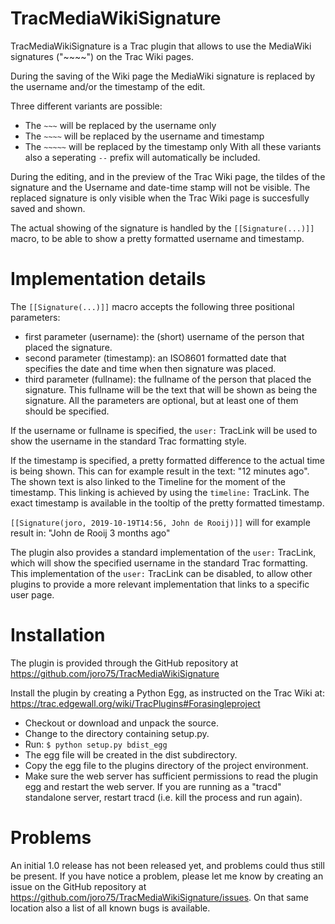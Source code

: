 # TracMediaWikiSignature
TracMediaWikiSignature is a Trac plugin that allows to use the MediaWiki signatures ("~~~~") on the Trac Wiki pages.

During the saving of the Wiki page the MediaWiki signature is replaced by the username and/or the timestamp of the edit. 

Three different variants are possible: 
* The `~~~` will be replaced by the username only 
* The `~~~~` will be replaced by the username and timestamp 
* The `~~~~~` will be replaced by the timestamp only 
With all these variants also a seperating `--` prefix will automatically be included. 

During the editing, and in the preview of the Trac Wiki page, the tildes of the signature and the Username and date-time stamp will not be visible. The replaced signature is only visible when the Trac Wiki page is succesfully saved and shown.

The actual showing of the signature is handled by the `[[Signature(...)]]` macro, to be able to show a pretty formatted username and timestamp. 

# Implementation details
The `[[Signature(...)]]` macro accepts the following three positional parameters: 
* first parameter (username): the (short) username of the person that placed the signature. 
* second parameter (timestamp): an ISO8601 formatted date that specifies the date and time when then signature was placed. 
* third parameter (fullname): the fullname of the person that placed the signature. This fullname will be the text that will be shown as being the signature. 
All the parameters are optional, but at least one of them should be specified. 

If the username or fullname is specified, the `user:` TracLink will be used to show the username in the standard Trac formatting style. 

If the timestamp is specified, a pretty formatted difference to the actual time is being shown. This can for example result in the text: "12 minutes ago". The shown text is also linked to the Timeline for the moment of the timestamp. This linking is achieved by using the `timeline:` TracLink. The exact timestamp is available in the tooltip of the pretty formatted timestamp.

`[[Signature(joro, 2019-10-19T14:56, John de Rooij)]]` will for example result in: "John de Rooij 3 months ago"

The plugin also provides a standard implementation of the `user:` TracLink, which will show the specified username in the standard Trac formatting. This implementation of the `user:` TracLink can be disabled, to allow other plugins to provide a more relevant implementation that links to a specific user page.

# Installation
The plugin is provided through the GitHub repository at https://github.com/joro75/TracMediaWikiSignature

Install the plugin by creating a Python Egg, as instructed on the Trac Wiki at: https://trac.edgewall.org/wiki/TracPlugins#Forasingleproject
 * Checkout or download and unpack the source.
 * Change to the directory containing setup.py.
 * Run:
    `$ python setup.py bdist_egg`
 * The egg file will be created in the dist subdirectory.
 * Copy the egg file to the plugins directory of the project environment.
 * Make sure the web server has sufficient permissions to read the plugin egg and restart the web server. If you are running as a "tracd" standalone server, restart tracd (i.e. kill the process and run again).

# Problems
An initial 1.0 release has not been released yet, and problems could thus still be present. If you have notice a problem, please let me know by creating an issue on the GitHub repository at https://github.com/joro75/TracMediaWikiSignature/issues.
On that same location also a list of all known bugs is available.
